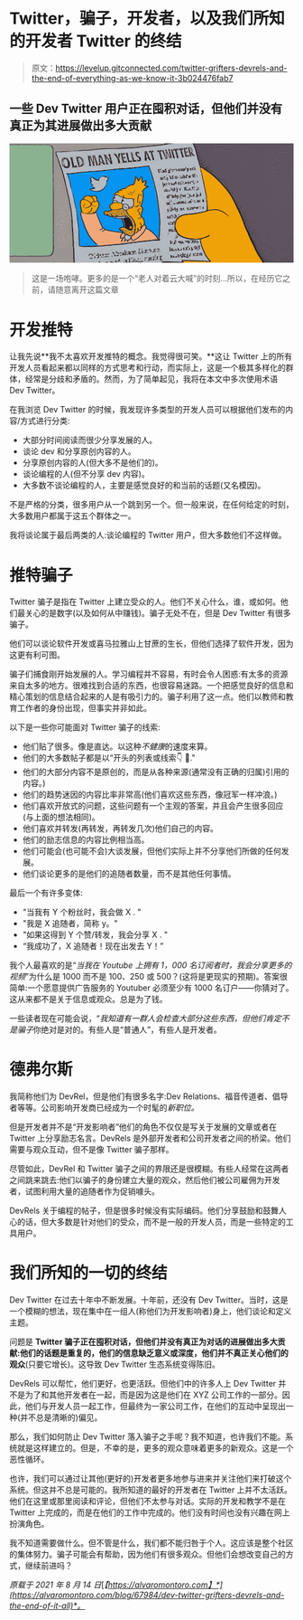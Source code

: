 # Twitter，骗子，开发者，以及我们所知的开发者 Twitter 的终结

> 原文：<https://levelup.gitconnected.com/twitter-grifters-devrels-and-the-end-of-everything-as-we-know-it-3b024476fab7>

## 一些 Dev Twitter 用户正在囤积对话，但他们并没有真正为其进展做出多大贡献

![](img/02e238bedcc74cebe48d82e1e18ceb30.png)

> 这是一场咆哮。更多的是一个“老人对着云大喊”的时刻…所以，在经历它之前，请随意离开这篇文章

# 开发推特

让我先说**我不太喜欢开发推特的概念。我觉得很可笑。**这让 Twitter 上的所有开发人员看起来都以同样的方式思考和行动，而实际上，这是一个极其多样化的群体，经常是分歧和矛盾的。然而，为了简单起见，我将在本文中多次使用术语 Dev Twitter。

在我浏览 Dev Twitter 的时候，我发现许多类型的开发人员可以根据他们发布的内容/方式进行分类:

*   大部分时间阅读而很少分享发展的人。
*   谈论 dev 和分享原创内容的人。
*   分享原创内容的人(但大多不是他们的)。
*   谈论编程的人(但不分享 dev 内容)。
*   大多数不谈论编程的人，主要是感觉良好的和当前的话题(又名模因)。

不是严格的分类，很多用户从一个跳到另一个。但一般来说，在任何给定的时刻，大多数用户都属于这五个群体之一。

我将谈论属于最后两类的人:谈论编程的 Twitter 用户，但大多数他们不这样做。

# 推特骗子

Twitter 骗子是指在 Twitter 上建立受众的人。他们不关心什么，谁，或如何。他们最关心的是数字(以及如何从中赚钱)。骗子无处不在，但是 Dev Twitter 有很多骗子。

他们可以谈论软件开发或喜马拉雅山上甘蔗的生长，但他们选择了软件开发，因为这更有利可图。

骗子们捕食刚开始发展的人。学习编程并不容易，有时会令人困惑:有太多的资源来自太多的地方。很难找到合适的东西，也很容易迷路。一个把感觉良好的信息和精心策划的信息结合起来的人是有吸引力的。骗子利用了这一点。他们以教师和教育工作者的身份出现，但事实并非如此。

以下是一些你可能面对 Twitter 骗子的线索:

*   他们贴了很多。像是直达。以这种*不健康*的速度来算。
*   他们的大多数帖子都是以“开头的列表或线索👇 🧵."
*   他们的大部分内容不是原创的，而是从各种来源(通常没有正确的归属)引用的内容。)
*   他们的趋势迷因的内容比率非常高(他们喜欢这些东西，像冠军一样冲浪。)
*   他们喜欢开放式的问题，这些问题有一个主观的答案，并且会产生很多回应(与上面的想法相同)。
*   他们喜欢并转发(再转发，再转发几次)他们自己的内容。
*   他们的励志信息的内容比例相当高。
*   他们可能会(也可能不会)大谈发展，但他们实际上并不分享他们所做的任何发展。
*   他们谈论更多的是他们的追随者数量，而不是其他任何事情。

最后一个有许多变体:

*   "当我有 Y 个粉丝时，我会做 X . "
*   "我是 X 追随者，简称 y。"
*   "如果这得到 Y 个赞/转发，我会分享 X . "
*   “我成功了，X 追随者！现在出发去 Y！”

我个人最喜欢的是“*当我在 Youtube 上拥有 1，000 名订阅者时，我会分享更多的视频*”为什么是 1000 而不是 100、250 或 500？(这将是更现实的预期)。答案很简单:一个愿意提供广告服务的 Youtuber 必须至少有 1000 名订户——你猜对了。这从来都不是关于信息或观众。总是为了钱。

一些读者现在可能会说，“*我知道有一群人会检查大部分这些东西，但他们肯定不是骗子*你绝对是对的。有些人是“普通人”，有些人是开发者。

# 德弗尔斯

我简称他们为 DevRel，但是他们有很多名字:Dev Relations、福音传道者、倡导者等等。公司影响开发商已经成为一个时髦的*新职位。*

但是开发者并不是“开发影响者”他们的角色不仅仅是写关于发展的文章或者在 Twitter 上分享励志名言。DevRels 是外部开发者和公司开发者之间的桥梁。他们需要与观众互动，但不是像 Twitter 骗子那样。

尽管如此，DevRel 和 Twitter 骗子之间的界限还是很模糊。有些人经常在这两者之间跳来跳去:他们以骗子的身份建立大量的观众，然后他们被公司雇佣为开发者，试图利用大量的追随者作为促销噱头。

DevRels 关于编程的帖子，但是很多时候没有实际编码。他们分享鼓励和鼓舞人心的话，但大多数是针对他们的受众，而不是一般的开发人员，而是一些特定的工具用户。

# 我们所知的一切的终结

Dev Twitter 在过去十年中不断发展。十年前，还没有 Dev Twitter。当时，这是一个模糊的想法，现在集中在一组人(称他们为开发影响者)身上，他们谈论和定义主题。

问题是 **Twitter 骗子正在囤积对话，但他们并没有真正为对话的进展做出多大贡献:他们的话题是重复的，他们的信息缺乏意义或深度，他们并不真正关心他们的观众**(只要它增长)。这导致 Dev Twitter 生态系统变得陈旧。

DevRels 可以帮忙，他们更好，也更活跃。但他们中的许多人上 Dev Twitter 并不是为了和其他开发者在一起，而是因为这是他们在 XYZ 公司工作的一部分。因此，他们与开发人员一起工作，但最终为一家公司工作，在他们的互动中呈现出一种(并不总是清晰的)偏见。

那么，我们如何防止 Dev Twitter 落入骗子之手呢？我不知道，也许我们不能。系统就是这样建立的。但是，不幸的是，更多的观众意味着更多的新观众。这是一个恶性循环。

也许，我们可以通过让其他(更好的)开发者更多地参与进来并关注他们来打破这个系统。但这并不总是可能的。我所知道的最好的开发者在 Twitter 上并不太活跃。他们在这里或那里阅读和评论，但他们不太参与对话。实际的开发和教学不是在 Twitter 上完成的，而是在他们的工作中完成的。他们没有时间也没有兴趣在网上扮演角色。

我不知道需要做什么。但不管是什么，我们都不能归咎于个人。这应该是整个社区的集体努力。骗子可能会有帮助，因为他们有很多观众。但他们会想改变自己的方式，继续前进吗？

*原载于 2021 年 8 月 14 日*[*【https://alvaromontoro.com】*](https://alvaromontoro.com/blog/67984/dev-twitter-grifters-devrels-and-the-end-of-it-all)*。*